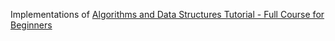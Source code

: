 Implementations of [Algorithms and Data Structures Tutorial - Full Course for Beginners](https://www.youtube.com/watch?v=8hly31xKli0)
